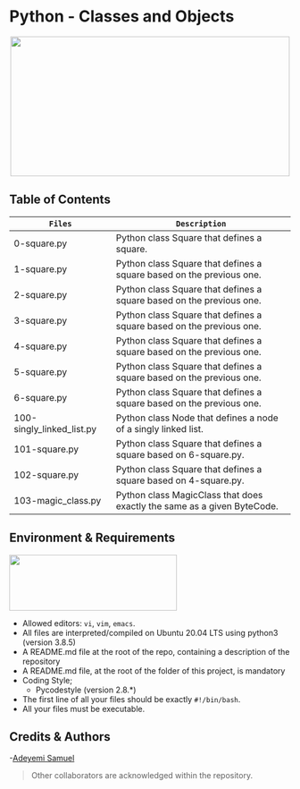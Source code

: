 # Python - Classes and Objects
<p align="center">
<img src="https://s3.amazonaws.com/intranet-projects-files/holbertonschool-higher-level_programming+/247/oop-meme.jpg" width="500" height="250" />
</p>

## Table of Contents
| **`Files`** | **`Description`** |
| --- | --- |
| 0-square.py	| Python class Square that defines a square.  |
| 1-square.py	| Python class Square that defines a square based on the previous one. |
| 2-square.py	| Python class Square that defines a square based on the previous one. |
| 3-square.py	| Python class Square that defines a square based on the previous one. |
| 4-square.py	| Python class Square that defines a square based on the previous one. |
| 5-square.py	| Python class Square that defines a square based on the previous one. |
| 6-square.py	| Python class Square that defines a square based on the previous one. |
| 100-singly_linked_list.py	| Python class Node that defines a node of a singly linked list. |
| 101-square.py	| Python class Square that defines a square based on 6-square.py. |
| 102-square.py	| Python class Square that defines a square based on 4-square.py. |
| 103-magic_class.py	| Python class MagicClass that does exactly the same as a given ByteCode. |


## Environment & Requirements
<img src="https://alx-apply.hbtn.io/brand_alx/share_image_2019.jpg" width="300" height="100" />

- Allowed editors: `vi`, `vim`, `emacs`.
- All files are interpreted/compiled on Ubuntu 20.04 LTS using python3 (version 3.8.5)
- A README.md file at the root of the repo, containing a description of the repository
- A README.md file, at the root of the folder of this project, is mandatory
- Coding Style;
  - Pycodestyle (version 2.8.*)
- The first line of all your files should be exactly `#!/bin/bash`.
- All your files must be executable.


## Credits & Authors
-[Adeyemi Samuel](https://@github.com/Samfrodo9)
> Other collaborators are acknowledged within the repository.
